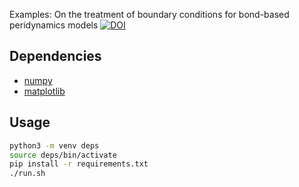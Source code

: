 Examples: On the treatment of boundary conditions for bond-based peridynamics models [![DOI](https://zenodo.org/badge/208146943.svg)](https://zenodo.org/badge/latestdoi/208146943)

## Dependencies

* [numpy](https://numpy.org/)
* [matplotlib](https://matplotlib.org/)

## Usage

```bash
python3 -m venv deps
source deps/bin/activate
pip install -r requirements.txt
./run.sh
```
